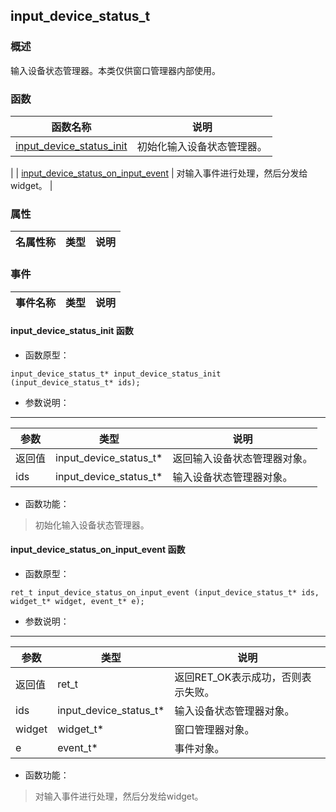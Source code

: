 ## input\_device\_status\_t
### 概述
 输入设备状态管理器。本类仅供窗口管理器内部使用。
### 函数
<p id="input_device_status_t_methods">

| 函数名称 | 说明 | 
| -------- | ------------ | 
| <a href="#input_device_status_t_input_device_status_init">input\_device\_status\_init</a> |  初始化输入设备状态管理器。 |
| <a href="#input_device_status_t_input_device_status_on_input_event">input\_device\_status\_on\_input\_event</a> |  对输入事件进行处理，然后分发给widget。 |
### 属性
<p id="input_device_status_t_properties">

| 名属性称 | 类型 | 说明 | 
| -------- | ----- | ------------ | 
### 事件
<p id="input_device_status_t_events">

| 事件名称 | 类型  | 说明 | 
| -------- | ----- | ------- | 
#### input\_device\_status\_init 函数
* 函数原型：

```
input_device_status_t* input_device_status_init (input_device_status_t* ids);
```

* 参数说明：

-----------------------

| 参数 | 类型 | 说明 |
| -------- | ----- | --------- |
| 返回值 | input\_device\_status\_t* | 返回输入设备状态管理器对象。 |
| ids | input\_device\_status\_t* | 输入设备状态管理器对象。 |
* 函数功能：

> <p id="input_device_status_t_input_device_status_init"> 初始化输入设备状态管理器。



#### input\_device\_status\_on\_input\_event 函数
* 函数原型：

```
ret_t input_device_status_on_input_event (input_device_status_t* ids, widget_t* widget, event_t* e);
```

* 参数说明：

-----------------------

| 参数 | 类型 | 说明 |
| -------- | ----- | --------- |
| 返回值 | ret\_t | 返回RET\_OK表示成功，否则表示失败。 |
| ids | input\_device\_status\_t* | 输入设备状态管理器对象。 |
| widget | widget\_t* | 窗口管理器对象。 |
| e | event\_t* | 事件对象。 |
* 函数功能：

> <p id="input_device_status_t_input_device_status_on_input_event"> 对输入事件进行处理，然后分发给widget。



